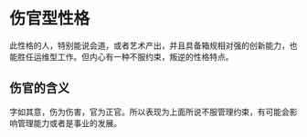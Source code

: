 # 伤官型性格

此性格的人，特别能说会道，或者艺术产出，并且具备箱规相对强的创新能力，也能胜任运维型工作。但内心有一种不服约束，叛逆的性格特点。

## 伤官的含义

字如其意，伤为伤害，官为正官。所以表现为上面所说不服管理约束，有可能会影响管理能力或者是事业的发展。

